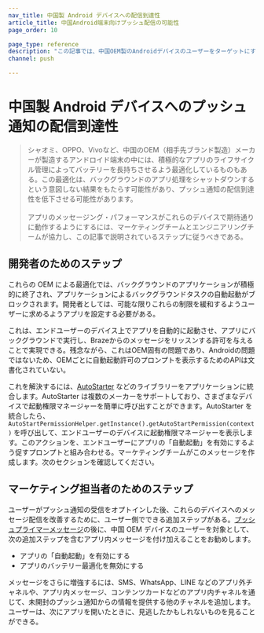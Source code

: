```yaml
---
nav_title: 中国製 Android デバイスへの配信到達性
article_title: 中国Android端末向けプッシュ配信の可能性
page_order: 10

page_type: reference
description: "この記事では、中国OEM製のAndroidデバイスのユーザーをターゲットにする際に注意すべきプッシュ配信のニュアンスについて解説する。"
channel: push

---
```


# 中国製 Android デバイスへのプッシュ通知の配信到達性

> シャオミ、OPPO、Vivoなど、中国のOEM（相手先ブランド製造）メーカーが製造するアンドロイド端末の中には、積極的なアプリのライフサイクル管理によってバッテリーを長持ちさせるよう最適化しているものもある。この最適化は、バックグラウンドのアプリ処理をシャットダウンするという意図しない結果をもたらす可能性があり、プッシュ通知の配信到達性を低下させる可能性があります。<br><br>アプリのメッセージング・パフォーマンスがこれらのデバイスで期待通りに動作するようにするには、マーケティングチームとエンジニアリングチームが協力し、この記事で説明されているステップに従うべきである。

## 開発者のためのステップ
これらの OEM による最適化では、バックグラウンドのアプリケーションが積極的に終了され、アプリケーションによるバックグラウンドタスクの自動起動がブロックされます。開発者としては、可能な限りこれらの制限を緩和するようユーザーに求めるようアプリを設定する必要がある。

これは、エンドユーザーのデバイス上でアプリを自動的に起動させ、アプリにバックグラウンドで実行し、Brazeからのメッセージをリッスンする許可を与えることで実現できる。残念ながら、これはOEM固有の問題であり、Androidの問題ではないため、OEMごとに自動起動許可のプロンプトを表示するためのAPIは文書化されていない。

これを解決するには、[AutoStarter](https://github.com/judemanutd/AutoStarter) などのライブラリーをアプリケーションに統合します。AutoStarter は複数のメーカーをサポートしており、さまざまなデバイスで起動権限マネージャーを簡単に呼び出すことができます。AutoStarter を統合したら、`AutoStartPermissionHelper.getInstance().getAutoStartPermission(context)` を呼び出して、エンドユーザーのデバイスに起動権限マネージャーを表示します。このアクションを、エンドユーザーにアプリの「自動起動」を有効にするよう促すプロンプトと組み合わせる。マーケティングチームがこのメッセージを作成します。次のセクションを確認してください。

## マーケティング担当者のためのステップ
ユーザーがプッシュ通知の受信をオプトインした後、これらのデバイスへのメッセージ配信を改善するために、ユーザー側でできる追加ステップがある。[プッシュプライマーメッセージ]({{site.baseurl}}/user_guide/message_building_by_channel/push/best_practices/push_primer_messages/)の後に、中国 OEM デバイスのユーザーを対象として、次の追加ステップを含むアプリ内メッセージを付け加えることをお勧めします。

- アプリの「自動起動」を有効にする
- アプリのバッテリー最適化を無効にする

メッセージをさらに増強するには、SMS、WhatsApp、LINE などのアプリ外チャネルや、アプリ内メッセージ、コンテンツカードなどのアプリ内チャネルを通じて、未開封のプッシュ通知からの情報を提供する他のチャネルを追加します。ユーザーは、次にアプリを開いたときに、見逃したかもしれないものを見ることができる。